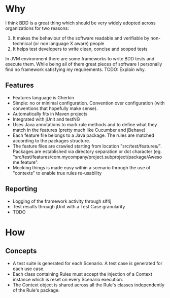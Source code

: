 # Why

I think BDD is a great thing which should be very widely adopted across organizations for two reasons:
1. It makes the behaviour of the software readable and verifiable by non-technical (or non language X aware) people
2. It helps test developers to write clean, concise and scoped tests

In JVM environment there are some frameworks to write BDD tests and execute them.
While being all of them great pieces of software I personally find no framework satisfying my requirements. TODO: Explain why.

## Features
- Features language is Gherkin
- Simple: no or minimal configuration. Convention over configuration (with conventions that hopefully make sense).
- Automatically fits in Maven projects
- Integrated with jUnit and testNG
- Uses Java annotations to mark rule methods and to define what they match in the features (pretty much like Cucumber and jBehave)
- Each feature file belongs to a Java package. The rules are matched according to the packages structure.
- The feature files are crawled starting from location "src/test/features/". Packages are established via directory separation or
dot character (eg. "src/test/features/com.mycompany/project.subproject/package/Awesome.feature".
- Mocking things is made easy within a scenario through the use of "contexts" to enable true rules re-usability


## Reporting
- Logging of the framework activity through slf4j
- Test results through jUnit with a Test Case granularity
- TODO

# How

## Concepts
- A test suite is generated for each Scenario. A test case is generated for each use case.
- Each class containing Rules must accept the injection of a Context instance which is reset on every Scenario execution.
- The Context object is shared across all the Rule's classes independently of the Rule's package.

